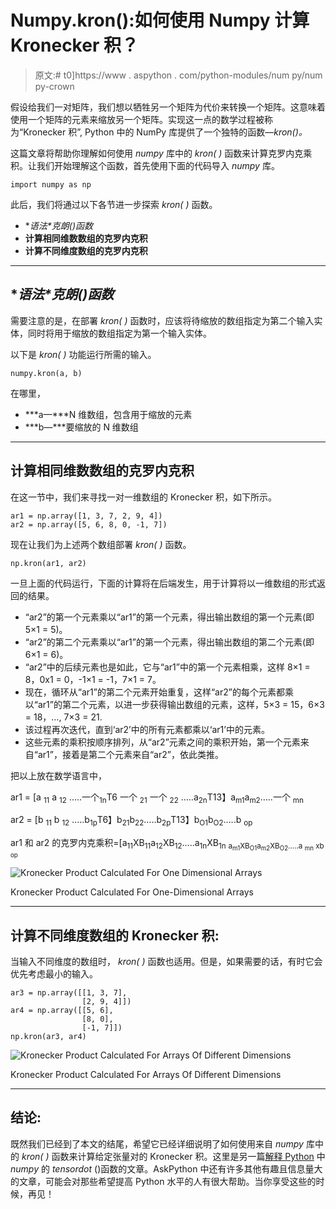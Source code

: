 # Numpy.kron():如何使用 Numpy 计算 Kronecker 积？

> 原文:# t0]https://www . aspython . com/python-modules/num py/num py-crown

假设给我们一对矩阵，我们想以牺牲另一个矩阵为代价来转换一个矩阵。这意味着使用一个矩阵的元素来缩放另一个矩阵。实现这一点的数学过程被称为“Kronecker 积”, Python 中的 NumPy 库提供了一个独特的函数—*kron()。*

这篇文章将帮助你理解如何使用 *numpy* 库中的 *kron( )* 函数来计算克罗内克乘积。让我们开始理解这个函数，首先使用下面的代码导入 *numpy* 库。

```
import numpy as np

```

此后，我们将通过以下各节进一步探索 *kron( )* 函数。

*   **语法*克朗()*函数**
*   **计算相同维数数组的克罗内克积**
*   **计算不同维度数组的克罗内克积**

* * *

## **语法*克朗()*函数**

需要注意的是，在部署 *kron( )* 函数时，应该将待缩放的数组指定为第二个输入实体，同时将用于缩放的数组指定为第一个输入实体。

以下是 *kron( )* 功能运行所需的输入。

```
numpy.kron(a, b)

```

在哪里，

*   ***a—***N 维数组，包含用于缩放的元素
*   ***b—***要缩放的 N 维数组

* * *

## **计算相同维数数组的克罗内克积**

在这一节中，我们来寻找一对一维数组的 Kronecker 积，如下所示。

```
ar1 = np.array([1, 3, 7, 2, 9, 4])
ar2 = np.array([5, 6, 8, 0, -1, 7])

```

现在让我们为上述两个数组部署 *kron( )* 函数。

```
np.kron(ar1, ar2)

```

一旦上面的代码运行，下面的计算将在后端发生，用于计算将以一维数组的形式返回的结果。

*   “ar2”的第一个元素乘以“ar1”的第一个元素，得出输出数组的第一个元素(即 5×1 = 5)。
*   “ar2”的第二个元素乘以“ar1”的第一个元素，得出输出数组的第二个元素(即 6×1 = 6)。
*   “ar2”中的后续元素也是如此，它与“ar1”中的第一个元素相乘，这样 8×1 = 8，0x1 = 0，-1×1 = -1，7×1 = 7。
*   现在，循环从“ar1”的第二个元素开始重复，这样“ar2”的每个元素都乘以“ar1”的第二个元素，以进一步获得输出数组的元素，这样，5×3 = 15，6×3 = 18，…, 7×3 = 21.
*   该过程再次迭代，直到‘ar2’中的所有元素都乘以‘ar1’中的元素。
*   这些元素的乘积按顺序排列，从“ar2”元素之间的乘积开始，第一个元素来自“ar1”，接着是第二个元素来自“ar2”，依此类推。

把以上放在数学语言中，

ar1 = [a <sub>11</sub> a <sub>12</sub> …..一个<sub>1n</sub>T6 一个 <sub>21</sub> 一个 <sub>22</sub> …..a<sub>2n</sub>T13】a<sub>m1</sub>a<sub>m2</sub>…..一个 <sub>mn</sub>

ar2 = [b <sub>11</sub> b <sub>12</sub> …..b<sub>1p</sub>T6】b<sub>21</sub>b<sub>22</sub>…..b<sub>2p</sub>T13】b<sub>O1</sub>b<sub>O2</sub>…..b <sub>op</sub>

ar1 和 ar2 的克罗内克乘积=[a<sub>11</sub>XB<sub>11</sub>a<sub>12</sub>XB<sub>12</sub>…..a<sub>1n</sub>XB<sub>1n</sub>
<sub>a<sub>m1</sub>XB<sub>O1</sub>a<sub>m2</sub>XB<sub>O2</sub>…..a <sub>mn</sub> xb <sub>op</sub></sub>

![Kronecker Product Calculated For One Dimensional Arrays](../Images/fbf8abe2758ec879e135cc423d4345dc.png)

Kronecker Product Calculated For One-Dimensional Arrays

* * *

## **计算不同维度数组的 Kronecker 积:**

当输入不同维度的数组时， *kron( )* 函数也适用。但是，如果需要的话，有时它会优先考虑最小的输入。

```
ar3 = np.array([[1, 3, 7],
                [2, 9, 4]])
ar4 = np.array([[5, 6],
                [8, 0],
                [-1, 7]])
np.kron(ar3, ar4)

```

![Kronecker Product Calculated For Arrays Of Different Dimensions](../Images/230746088ecd18866dc33fefd7f6d461.png)

Kronecker Product Calculated For Arrays Of Different Dimensions

* * *

## **结论:**

既然我们已经到了本文的结尾，希望它已经详细说明了如何使用来自 *numpy* 库中的 *kron( )* 函数来计算给定张量对的 Kronecker 积。这里是另一篇[解释 Python](https://www.askpython.com/python-modules/numpy/numpy-tensordot) 中 *numpy* 的 *tensordot* ()函数的文章。AskPython 中还有许多其他有趣且信息量大的文章，可能会对那些希望提高 Python 水平的人有很大帮助。当你享受这些的时候，再见！